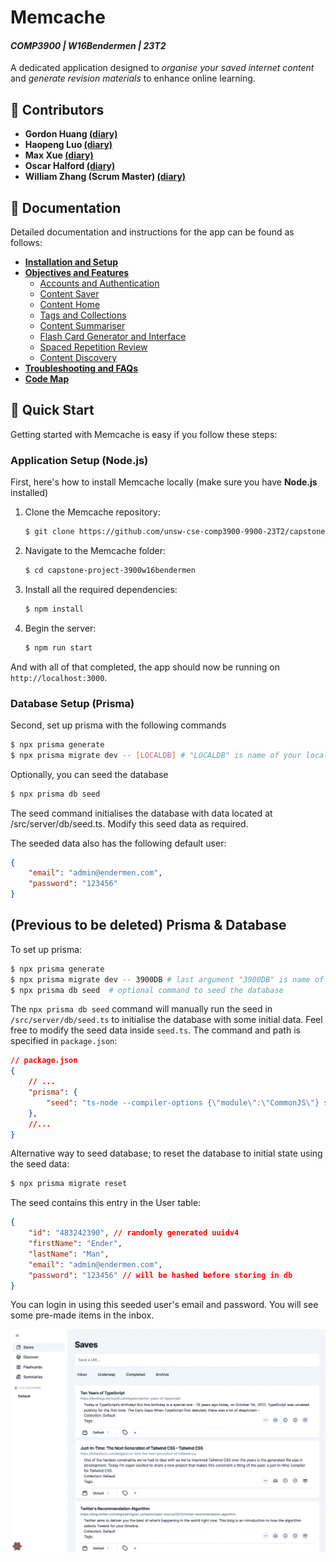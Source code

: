 # Memcache 
#### *COMP3900 | W16Bendermen | 23T2*

A dedicated application designed to *organise your saved internet content* and *generate revision materials* to enhance online learning.

## :busts_in_silhouette: Contributors

- **Gordon Huang [(diary)](./diaries/z5359836.md)**
- **Haopeng Luo [(diary)](./diaries/z5339246.md)**
- **Max Xue [(diary)](./diaries/z5267325.md)**
- **Oscar Halford [(diary)](./diaries/z5157090.md)**
- **William Zhang (Scrum Master) [(diary)](./diaries/z5367957.md)**

## :book: Documentation

Detailed documentation and instructions for the app can be found as follows:

- [**Installation and Setup**](./docs/install_setup.md)
- [**Objectives and Features**](./docs/features.md)
  - [Accounts and Authentication](./docs/accounts_auth.md)
  - [Content Saver](./docs/content_saver.md)
  - [Content Home](./docs/content_home.md)
  - [Tags and Collections](./docs/tags_collections.md)
  - [Content Summariser](./docs/content_summariser.md)
  - [Flash Card Generator and Interface](./docs/flashcard_generator.md)
  - [Spaced Repetition Review](./docs/spaced_repetition.md)
  - [Content Discovery](./docs/content_discovery.md)
- [**Troubleshooting and FAQs**](./docs/troubleshooting.md)
- [**Code Map**](./docs/codemap.md)

## :rocket: Quick Start

Getting started with Memcache is easy if you follow these steps:

### Application Setup (Node.js)

First, here's how to install Memcache locally (make sure you have **Node.js** installed)

1. Clone the Memcache repository:

    ```bash
    $ git clone https://github.com/unsw-cse-comp3900-9900-23T2/capstone-project-3900w16bendermen.git
    ```

2. Navigate to the Memcache folder:

    ```bash
    $ cd capstone-project-3900w16bendermen
    ```

3. Install all the required dependencies:

    ```bash
    $ npm install
    ```

4. Begin the server:

    ```bash
    $ npm run start
    ```

And with all of that completed, the app should now be running on `http://localhost:3000`. 

### Database Setup (Prisma)

Second, set up prisma with the following commands

```bash
$ npx prisma generate
$ npx prisma migrate dev -- [LOCALDB] # "LOCALDB" is name of your local postgresql database
```

Optionally, you can seed the database

```bash
$ npx prisma db seed
```

The seed command initialises the database with data located at /src/server/db/seed.ts. Modify this seed data as required. 

The seeded data also has the following default user:

```json
{
    "email": "admin@endermen.com",
    "password": "123456" 
}
```

## (Previous to be deleted) Prisma & Database

To set up prisma:

```bash
$ npx prisma generate
$ npx prisma migrate dev -- 3900DB # last argument "3900DB" is name of your local postgresql database
$ npx prisma db seed  # optional command to seed the database
```

The `npx prisma db seed` command will manually run the seed in `/src/server/db/seed.ts` to initialise the database with some initial data. Feel free to modify the seed data inside `seed.ts`. The command and path is specified in `package.json`:

```json
// package.json
{
    // ...
    "prisma": {
        "seed": "ts-node --compiler-options {\"module\":\"CommonJS\"} src/server/db/seed.ts"
    },
    //...
}
```

Alternative way to seed database; to reset the database to initial state using the seed data:

```bash
$ npx prisma migrate reset
```

The seed contains this entry in the User table:

```json
{
    "id": "483242390", // randomly generated uuidv4
    "firstName": "Ender",
    "lastName": "Man",
    "email": "admin@endermen.com",
    "password": "123456" // will be hashed before storing in db
}
```

You can login in using this seeded user's email and password. You will see some pre-made items in the inbox.

![](assets/admin-seeded-inbox.png)
